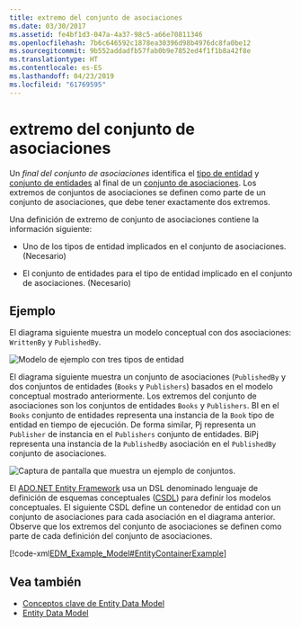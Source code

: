 ```yaml
---
title: extremo del conjunto de asociaciones
ms.date: 03/30/2017
ms.assetid: fe4bf1d3-047a-4a37-98c5-a66e70811346
ms.openlocfilehash: 7b6c646592c1878ea30396d98b4976dc8fa0be12
ms.sourcegitcommit: 9b552addadfb57fab0b9e7852ed4f1f1b8a42f8e
ms.translationtype: HT
ms.contentlocale: es-ES
ms.lasthandoff: 04/23/2019
ms.locfileid: "61769595"
---
```

# <a name="association-set-end"></a>extremo del conjunto de asociaciones
Un *final del conjunto de asociaciones* identifica el [tipo de entidad](../../../../docs/framework/data/adonet/entity-type.md) y [conjunto de entidades](../../../../docs/framework/data/adonet/entity-set.md) al final de un [conjunto de asociaciones](../../../../docs/framework/data/adonet/association-set.md). Los extremos de conjuntos de asociaciones se definen como parte de un conjunto de asociaciones, que debe tener exactamente dos extremos.  
  
 Una definición de extremo de conjunto de asociaciones contiene la información siguiente:  
  
- Uno de los tipos de entidad implicados en el conjunto de asociaciones. (Necesario)  
  
- El conjunto de entidades para el tipo de entidad implicado en el conjunto de asociaciones. (Necesario)  
  
## <a name="example"></a>Ejemplo  
 El diagrama siguiente muestra un modelo conceptual con dos asociaciones: `WrittenBy` y `PublishedBy`.  
  
 ![Modelo de ejemplo con tres tipos de entidad](./media/association-set-end/example-model-three-entity-types.gif)  
  
 El diagrama siguiente muestra un conjunto de asociaciones (`PublishedBy` y dos conjuntos de entidades (`Books` y `Publishers`) basados en el modelo conceptual mostrado anteriormente. Los extremos del conjunto de asociaciones son los conjuntos de entidades `Books` y `Publishers`. BI en el `Books` conjunto de entidades representa una instancia de la `Book` tipo de entidad en tiempo de ejecución. De forma similar, Pj representa un `Publisher` de instancia en el `Publishers` conjunto de entidades. BiPj representa una instancia de la `PublishedBy` asociación en el `PublishedBy` conjunto de asociaciones.  
  
 ![Captura de pantalla que muestra un ejemplo de conjuntos.](./media/association-set-end/sets-example-association.gif)  
  
 El [ADO.NET Entity Framework](../../../../docs/framework/data/adonet/ef/index.md) usa un DSL denominado lenguaje de definición de esquemas conceptuales ([CSDL](../../../../docs/framework/data/adonet/ef/language-reference/csdl-specification.md)) para definir los modelos conceptuales. El siguiente CSDL define un contenedor de entidad con un conjunto de asociaciones para cada asociación en el diagrama anterior. Observe que los extremos del conjunto de asociaciones se definen como parte de cada definición del conjunto de asociaciones.  
  
 [!code-xml[EDM_Example_Model#EntityContainerExample](../../../../samples/snippets/xml/VS_Snippets_Data/edm_example_model/xml/books.edmx#entitycontainerexample)]  
  
## <a name="see-also"></a>Vea también

- [Conceptos clave de Entity Data Model](../../../../docs/framework/data/adonet/entity-data-model-key-concepts.md)
- [Entity Data Model](../../../../docs/framework/data/adonet/entity-data-model.md)
